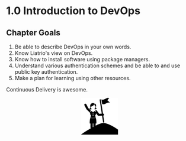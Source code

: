# 1.0 Introduction to DevOps

## Chapter Goals
 1. Be able to describe DevOps in your own words.
 2. Know Liatrio's view on DevOps.
 3. Know how to install software using package managers.
 4. Understand various authentication schemes and be able to and use public key authentication.
 5. Make a plan for learning using other resources.

Continuous Delivery is awesome.

<center>

  ![](../img/goals.png)

</center>
